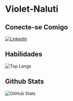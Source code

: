 # Violet-Naluti

## Conecte-se Comigo
[![LinkedIn](https://img.shields.io/badge/GitHub-7F00FF?style=for-the-badge&logo=github&logoColor=000)](https://github.com/Violet-Naluti)

## Habilidades
![Top Langs](https://github-readme-stats-git-masterrstaa-rickstaa.vercel.app/api/top-langs/?username=Violet-Naluti&layout=compact&bg_color=7F00FF&border_color=30A3DC&title_color=000&text_color=FFF)

## Github Stats
![GitHub Stats](https://github-readme-stats.vercel.app/api?username=Violet-Naluti&theme=transparent&bg_color=7F00FF&border_color=30A3DC&show_icons=true&icon_color=000&title_color=000&text_color=FFF&hide_title=true)

